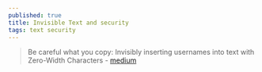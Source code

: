 ```yaml
---
published: true
title: Invisible Text and security
tags: text security
---
```

> Be careful what you copy: Invisibly inserting usernames into text with Zero-Width Characters - [medium](https://sharadkusum.medium.com/be-careful-what-you-copy-invisibly-inserting-usernames-into-text-with-zero-width-characters-91d79556281d)
